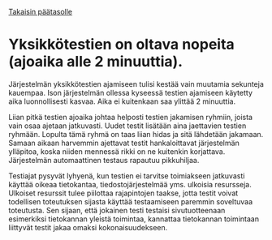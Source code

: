 [Takaisin päätasolle](./../README.md)

# Yksikkötestien on oltava nopeita (ajoaika alle 2 minuuttia).

Järjestelmän yksikkötestien ajamiseen tulisi kestää vain muutamia sekunteja
kauempaa. Ison järjestelmän ollessa kyseessä testien ajamiseen käytetty aika
luonnollisesti kasvaa. Aika ei kuitenkaan saa ylittää 2 minuuttia.

Liian pitkä testien ajoaika johtaa helposti testien jakamisen ryhmiin, joista
vain osaa ajetaan jatkuvasti. Uudet testit lisätään aina jaettavien testien
ryhmään.  Lopulta tämä ryhmä on taas liian hidas ja sitä lähdetään
jakamaan. Samaan aikaan harvemmin ajettavat testit hankaloittavat järjestelmän
ylläpitoa, koska niiden mennessä rikki on ne kuitenkin korjattava. Järjestelmän
automaattinen testaus rapautuu pikkuhiljaa.

Testiajat pysyvät lyhyenä, kun testien ei tarvitse toimiakseen jatkuvasti
käyttää oikeaa tietokantaa, tiedostojärjestelmää yms. ulkoisia
resursseja. Ulkoiset resurssit tulee piilottaa rajapintojen taakse, jotta testit
voivat todellisen toteutuksen sijasta käyttää testaamiseen paremmin soveltuvaa
toteutusta. Sen sijaan, että jokainen testi testaisi sivutuotteenaan esimerkiksi
tietokannan yleistä toimintaa, kannattaa tietokannan toimintaan liittyvät testit
jakaa omaksi kokonaisuudekseen.

